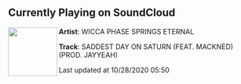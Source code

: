 ## Currently Playing on SoundCloud

[<img align="left" width="100" src="https://i1.sndcdn.com/artworks-000117595835-4wis9y-t50x50.jpg">](https://soundcloud.com/wiccaphasespringseternal/saddest-day-on-saturn-feat-mackned-prod-jayyeah)

**Artist**: WICCA PHASE SPRINGS ETERNAL 

**Track**: SADDEST DAY ON SATURN (FEAT. MACKNED) (PROD. JAYYEAH)

Last updated at 10/28/2020 05:50
